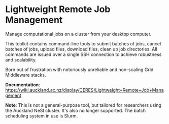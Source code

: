 Lightweight Remote Job Management
===

Manage computational jobs on a cluster from your desktop computer.

This toolkit contains command-line tools to submit batches of jobs, cancel batches of jobs, upload files, download files, clean up job directories.
All commands are issued over a single SSH connection to achieve robustness and scalability.

Born out of frustration with notoriously unreliable and non-scaling Grid Middleware stacks.

**Documentation**:
https://wiki.auckland.ac.nz/display/CERES/Lightweight+Remote+Job+Management

**Note**:
This is not a general-purpose tool, but tailored for researchers using the Auckland NeSI cluster. It's also no longer supported.
The batch scheduling system in use is Slurm.
